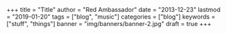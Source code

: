 +++
title = "Title"
author = "Red Ambassador"
date = "2013-12-23"
lastmod = "2019-01-20"
tags = ["blog", "music"]
categories = ["blog"]
keywords = ["stuff", "things"]
banner = "img/banners/banner-2.jpg"
draft = true
+++

